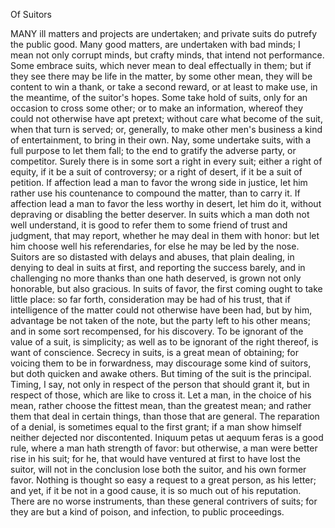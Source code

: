 Of Suitors

MANY ill matters and projects are undertaken; and private suits do putrefy the public good. Many good matters, are undertaken with bad minds; I mean not only corrupt minds, but crafty minds, that intend not performance. Some embrace suits, which never mean to deal effectually in them; but if they see there may be life in the matter, by some other mean, they will be content to win a thank, or take a second reward, or at least to make use, in the meantime, of the suitor's hopes. Some take hold of suits, only for an occasion to cross some other; or to make an information, whereof they could not otherwise have apt pretext; without care what become of the suit, when that turn is served; or, generally, to make other men's business a kind of entertainment, to bring in their own. Nay, some undertake suits, with a full purpose to let them fall; to the end to gratify the adverse party, or competitor. Surely there is in some sort a right in every suit; either a right of equity, if it be a suit of controversy; or a right of desert, if it be a suit of petition. If affection lead a man to favor the wrong side in justice, let him rather use his countenance to compound the matter, than to carry it. If affection lead a man to favor the less worthy in desert, let him do it, without depraving or disabling the better deserver. In suits which a man doth not well understand, it is good to refer them to some friend of trust and judgment, that may report, whether he may deal in them with honor: but let him choose well his referendaries, for else he may be led by the nose. Suitors are so distasted with delays and abuses, that plain dealing, in denying to deal in suits at first, and reporting the success barely, and in challenging no more thanks than one hath deserved, is grown not only honorable, but also gracious. In suits of favor, the first coming ought to take little place: so far forth, consideration may be had of his trust, that if intelligence of the matter could not otherwise have been had, but by him, advantage be not taken of the note, but the party left to his other means; and in some sort recompensed, for his discovery. To be ignorant of the value of a suit, is simplicity; as well as to be ignorant of the right thereof, is want of conscience. Secrecy in suits, is a great mean of obtaining; for voicing them to be in forwardness, may discourage some kind of suitors, but doth quicken and awake others. But timing of the suit is the principal. Timing, I say, not only in respect of the person that should grant it, but in respect of those, which are like to cross it. Let a man, in the choice of his mean, rather choose the fittest mean, than the greatest mean; and rather them that deal in certain things, than those that are general. The reparation of a denial, is sometimes equal to the first grant; if a man show himself neither dejected nor discontented. Iniquum petas ut aequum feras is a good rule, where a man hath strength of favor: but otherwise, a man were better rise in his suit; for he, that would have ventured at first to have lost the suitor, will not in the conclusion lose both the suitor, and his own former favor. Nothing is thought so easy a request to a great person, as his letter; and yet, if it be not in a good cause, it is so much out of his reputation. There are no worse instruments, than these general contrivers of suits; for they are but a kind of poison, and infection, to public proceedings.

